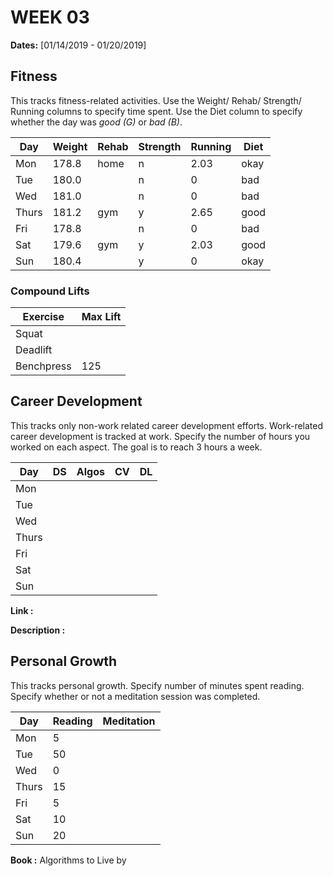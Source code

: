 # WEEK 03

**Dates:** [01/14/2019 - 01/20/2019]

## Fitness

This tracks fitness-related activities. Use the Weight/ Rehab/ Strength/ Running columns to specify time spent. Use the Diet column to specify whether the day was *good (G)* or *bad (B)*.

|  Day    | Weight | Rehab | Strength | Running |  Diet  |
| ------- | ------ | ----- | -------- | ------- | ------ |
|   Mon   | 178.8  | home  |   n      | 2.03    | okay   |
|   Tue   | 180.0  |       |   n      | 0       | bad    |
|   Wed   | 181.0  |       |   n      | 0       | bad    |
|   Thurs | 181.2  | gym   |   y      | 2.65    | good   |
|   Fri   | 178.8  |       |   n      | 0       | bad    |
|   Sat   | 179.6  | gym   |   y      | 2.03    | good   |
|   Sun   | 180.4  |       |   y      | 0       | okay   |

### Compound Lifts

| Exercise   | Max Lift  |
| ---------- | --------- |
| Squat      |           |
| Deadlift   |           |
| Benchpress |   125     |

## Career Development

This tracks only non-work related career development efforts. Work-related career development is tracked at work. Specify the number of hours you worked on each aspect. The goal is to reach 3 hours a week.

|  Day    |   DS   | Algos  |   CV   |   DL   |
| ------- | ------ | ------ | ------ | ------ | 
|   Mon   |        |        |        |        |
|   Tue   |        |        |        |        |
|   Wed   |        |        |        |        |
|   Thurs |        |        |        |        |
|   Fri   |        |        |        |        |
|   Sat   |        |        |        |        |
|   Sun   |        |        |        |        |

**Link        :**

**Description :**

## Personal Growth

This tracks personal growth. Specify number of minutes spent reading. Specify whether or not a meditation session was completed.

|  Day    | Reading | Meditation |
| ------- | ------- | ---------- |
|   Mon   |   5     |            |
|   Tue   |  50     |            |
|   Wed   |   0     |            |
|   Thurs |  15     |            |
|   Fri   |   5     |            |
|   Sat   |  10     |            |
|   Sun   |  20     |            |

**Book :** Algorithms to Live by
